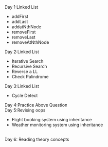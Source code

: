 Day 1:Linked List
<ul>
  <li>addFirst</li>
  <li>addLast</li>
  <li>addatNthNode</li>
  <li>removeFirst</li>
  <li>removeLast</li>
  <li>removeAtNthNode</li>
</ul>
Day 2:Linked List
<ul>
  <li>Iterative Search</li>
  <li>Recursive Search</li>
  <li>Reverse a LL</li>
  <li>Check Palindrome</li>
</ul>
Day 3:Linked List
<ul>
  <li>Cycle Detect</li>
</ul>
Day 4:Practice Above Question <br/>
Day 5:Revising oops
<ul>
  <li>Flight booking system using inheritance</li>
  <li>Weather monitoring system using inheritance</li>
</ul><br/>
Day 6: Reading theory concepts

